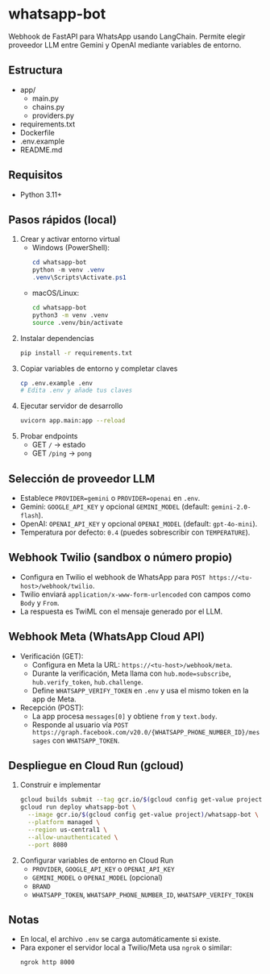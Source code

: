 # whatsapp-bot

Webhook de FastAPI para WhatsApp usando LangChain. Permite elegir proveedor LLM entre Gemini y OpenAI mediante variables de entorno.

## Estructura

- app/
  - main.py
  - chains.py
  - providers.py
- requirements.txt
- Dockerfile
- .env.example
- README.md

## Requisitos

- Python 3.11+

## Pasos rápidos (local)

1. Crear y activar entorno virtual
   - Windows (PowerShell):
     ```powershell
     cd whatsapp-bot
     python -m venv .venv
     .venv\Scripts\Activate.ps1
     ```
   - macOS/Linux:
     ```bash
     cd whatsapp-bot
     python3 -m venv .venv
     source .venv/bin/activate
     ```
2. Instalar dependencias
   ```bash
   pip install -r requirements.txt
   ```
3. Copiar variables de entorno y completar claves
   ```bash
   cp .env.example .env
   # Edita .env y añade tus claves
   ```
4. Ejecutar servidor de desarrollo
   ```bash
   uvicorn app.main:app --reload
   ```
5. Probar endpoints
   - GET `/` → estado
   - GET `/ping` → `pong`

## Selección de proveedor LLM

- Establece `PROVIDER=gemini` o `PROVIDER=openai` en `.env`.
- Gemini: `GOOGLE_API_KEY` y opcional `GEMINI_MODEL` (default: `gemini-2.0-flash`).
- OpenAI: `OPENAI_API_KEY` y opcional `OPENAI_MODEL` (default: `gpt-4o-mini`).
- Temperatura por defecto: `0.4` (puedes sobrescribir con `TEMPERATURE`).

## Webhook Twilio (sandbox o número propio)

- Configura en Twilio el webhook de WhatsApp para `POST https://<tu-host>/webhook/twilio`.
- Twilio enviará `application/x-www-form-urlencoded` con campos como `Body` y `From`.
- La respuesta es TwiML con el mensaje generado por el LLM.

## Webhook Meta (WhatsApp Cloud API)

- Verificación (GET):
  - Configura en Meta la URL: `https://<tu-host>/webhook/meta`.
  - Durante la verificación, Meta llama con `hub.mode=subscribe`, `hub.verify_token`, `hub.challenge`.
  - Define `WHATSAPP_VERIFY_TOKEN` en `.env` y usa el mismo token en la app de Meta.
- Recepción (POST):
  - La app procesa `messages[0]` y obtiene `from` y `text.body`.
  - Responde al usuario vía `POST https://graph.facebook.com/v20.0/{WHATSAPP_PHONE_NUMBER_ID}/messages` con `WHATSAPP_TOKEN`.

## Despliegue en Cloud Run (gcloud)

1. Construir e implementar
   ```bash
   gcloud builds submit --tag gcr.io/$(gcloud config get-value project)/whatsapp-bot
   gcloud run deploy whatsapp-bot \
     --image gcr.io/$(gcloud config get-value project)/whatsapp-bot \
     --platform managed \
     --region us-central1 \
     --allow-unauthenticated \
     --port 8080
   ```
2. Configurar variables de entorno en Cloud Run
   - `PROVIDER`, `GOOGLE_API_KEY` o `OPENAI_API_KEY`
   - `GEMINI_MODEL` o `OPENAI_MODEL` (opcional)
   - `BRAND`
   - `WHATSAPP_TOKEN`, `WHATSAPP_PHONE_NUMBER_ID`, `WHATSAPP_VERIFY_TOKEN`

## Notas

- En local, el archivo `.env` se carga automáticamente si existe.
- Para exponer el servidor local a Twilio/Meta usa `ngrok` o similar:
  ```bash
  ngrok http 8000
  ```
